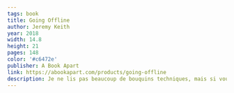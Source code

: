 ```yaml
---
tags: book
title: Going Offline
author: Jeremy Keith
year: 2018
width: 14.8
height: 21
pages: 148
color: '#c6472e'
publisher: A Book Apart
link: https://abookapart.com/products/going-offline
description: Je ne lis pas beaucoup de bouquins techniques, mais si vous travaillez dans le web, je vous recommande fortement celui-ci. L'auteur, ardent défenseur de l'amélioration progressive, élargit notre vision du web qui, paradoxalement, se pense aussi hors connexion. Un ouvrage pragmatique teinté d'une douce odeur de <i>low-tech</i>.
---
```

